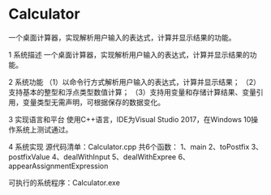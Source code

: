 # Calculator
一个桌面计算器，实现解析用户输入的表达式，计算并显示结果的功能。

1 系统描述
一个桌面计算器，实现解析用户输入的表达式，计算并显示结果的功能。

2 系统功能
（1）以命令行方式解析用户输入的表达式，计算并显示结果；
（2）支持基本的整型和浮点类型数值计算；
（3）支持用变量和存储计算结果、变量引用，变量类型无需声明，可根据保存的数据变化。

3 实现语言和平台
使用C++语言，IDE为Visual Studio 2017，在Windows 10操作系统上测试通过。


4 系统实现
源代码清单：Calculator.cpp
	共6个函数：
				1、main
				2、toPostfix
				3、postfixValue
				4、dealWithInput
				5、dealWithExpree
				6、appearAssignmentExpression

可执行的系统程序：Calculator.exe

